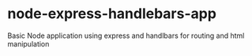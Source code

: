 # node-express-handlebars-app
Basic Node application using express and handlbars for routing and html manipulation
